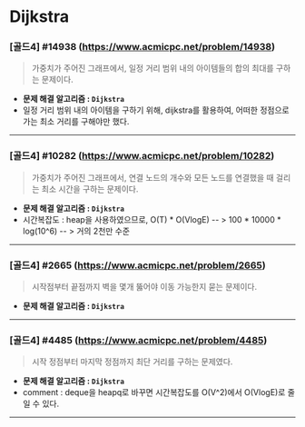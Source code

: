 # Dijkstra

### [골드4] #14938 (https://www.acmicpc.net/problem/14938)

> 가중치가 주어진 그래프에서, 일정 거리 범위 내의 아이템들의 합의 최대를 구하는 문제이다.

* **문제 해결 알고리즘 : ```Dijkstra```**
* 일정 거리 범위 내의 아이템을 구하기 위해, dijkstra를 활용하여, 어떠한 정점으로 가는 최소 거리를 구해야만 했다.

---

### [골드4] #10282 (https://www.acmicpc.net/problem/10282)

> 가중치가 주어진 그래프에서, 연결 노드의 개수와 모든 노드를 연결했을 때 걸리는 최소 시간을 구하는 문제이다.

* **문제 해결 알고리즘 : ```Dijkstra```**
* 시간복잡도 : heap을 사용하였으므로, O(T) * O(VlogE) -- > 100 * 10000 * log(10^6) -- > 거의 2천만 수준

---

### [골드4] #2665 (https://www.acmicpc.net/problem/2665)

> 시작점부터 끝점까지 벽을 몇개 뚫어야 이동 가능한지 묻는 문제이다.

* **문제 해결 알고리즘 : ```Dijkstra```**

---

### [골드4] #4485 (https://www.acmicpc.net/problem/4485)

> 시작 정점부터 마지막 정점까지 최단 거리를 구하는 문제였다.

* **문제 해결 알고리즘 : ```Dijkstra```**
* comment : deque을 heapq로 바꾸면 시간복잡도를 O(V^2)에서 O(VlogE)로 줄일 수 있다.

---

